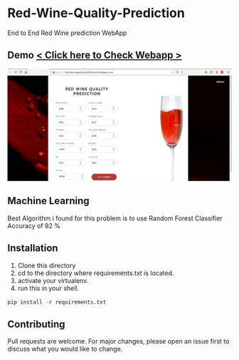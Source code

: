 # Red-Wine-Quality-Prediction
End to End Red Wine prediction WebApp

## Demo [< Click here to Check Webapp >](https://red-wine-quality-prediction.herokuapp.com/)
![alt text](https://raw.githubusercontent.com/injemamul/Red-Wine-Quality-Prediction/main/static/images/Screenshot%20from%202020-12-31%2018-11-49.png)

## Machine Learning
Best Algorithm i found for this problem is to use Random Forest Classifier
Accuracy of 92 %

## Installation
1. Clone this directory
2. cd to the directory where requirements.txt is located.
3. activate your virtualenv.
4. run this in your shell.

```python
pip install -r requirements.txt
```
## Contributing
Pull requests are welcome. For major changes, please open an issue first to discuss what you would like to change.

